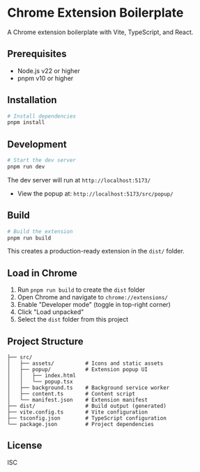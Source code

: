 # Chrome Extension Boilerplate

A Chrome extension boilerplate with Vite, TypeScript, and React.

## Prerequisites

- Node.js v22 or higher
- pnpm v10 or higher

## Installation

```bash
# Install dependencies
pnpm install
```

## Development

```bash
# Start the dev server
pnpm run dev
```

The dev server will run at `http://localhost:5173/`

- View the popup at: `http://localhost:5173/src/popup/`

## Build

```bash
# Build the extension
pnpm run build
```

This creates a production-ready extension in the `dist/` folder.

## Load in Chrome

1. Run `pnpm run build` to create the `dist` folder
2. Open Chrome and navigate to `chrome://extensions/`
3. Enable "Developer mode" (toggle in top-right corner)
4. Click "Load unpacked"
5. Select the `dist` folder from this project

## Project Structure

```
├── src/
│   ├── assets/          # Icons and static assets
│   ├── popup/           # Extension popup UI
│   │   ├── index.html
│   │   └── popup.tsx
│   ├── background.ts    # Background service worker
│   ├── content.ts       # Content script
│   └── manifest.json    # Extension manifest
├── dist/                # Build output (generated)
├── vite.config.ts       # Vite configuration
├── tsconfig.json        # TypeScript configuration
└── package.json         # Project dependencies
```

## License

ISC
